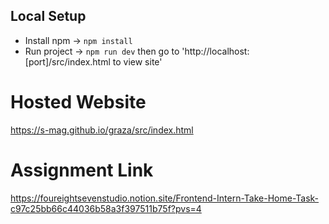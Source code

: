 ## Local Setup
* Install npm -> `npm install`
* Run project -> `npm run dev` then go to 'http://localhost:[port]/src/index.html to view site'

# Hosted Website
https://s-mag.github.io/graza/src/index.html

# Assignment Link
https://foureightsevenstudio.notion.site/Frontend-Intern-Take-Home-Task-c97c25bb66c44036b58a3f397511b75f?pvs=4
